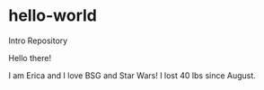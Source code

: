 # hello-world
Intro Repository

Hello there!

I am Erica and I love BSG and Star Wars!
I lost 40 lbs since August.
